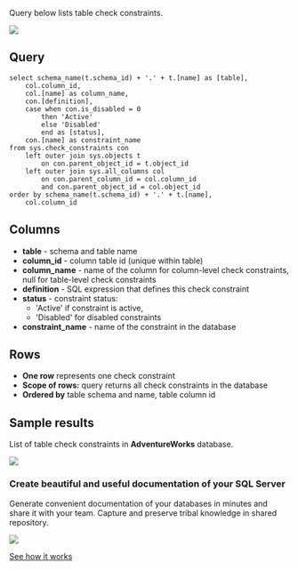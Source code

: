 Query below lists table check constraints.

[![](https://dataedo.com/asset/img/markdown/docs/test-article/3187eed29ce5b9127613e8a72fc11156.png)](https://dataedo.com/blog/confused-when-trying-to-work-with-databases?cta=kb-query-confused)

## Query

```
select schema_name(t.schema_id) + '.' + t.[name] as [table],
    col.column_id,
    col.[name] as column_name,
    con.[definition],
    case when con.is_disabled = 0 
        then 'Active' 
        else 'Disabled' 
        end as [status],
    con.[name] as constraint_name
from sys.check_constraints con
    left outer join sys.objects t
        on con.parent_object_id = t.object_id
    left outer join sys.all_columns col
        on con.parent_column_id = col.column_id
        and con.parent_object_id = col.object_id
order by schema_name(t.schema_id) + '.' + t.[name], 
    col.column_id
```

## Columns

-   **table** - schema and table name
-   **column\_id** - column table id (unique within table)
-   **column\_name** - name of the column for column-level check constraints, null for table-level check constraints
-   **definition** - SQL expression that defines this check constraint
-   **status** - constraint status:
    -   'Active' if constraint is active,
    -   'Disabled' for disabled constraints
-   **constraint\_name** - name of the constraint in the database

## Rows

-   **One row** represents one check constraint
-   **Scope of rows:** query returns all check constraints in the database
-   **Ordered by** table schema and name, table column id

## Sample results

List of table check constraints in **AdventureWorks** database.

![](https://dataedo.com/asset/img/kb/query/sql-server/table_check_constraints.png)

### Create beautiful and useful documentation of your SQL Server

Generate convenient documentation of your databases in minutes and share it with your team. Capture and preserve tribal knowledge in shared repository.

[![](https://dataedo.com/asset/img/markdown/docs/test-article/30c11fa4b210f11740f56e85ca8bf9c6.gif)](https://demo.dataedo.com/)

[See how it works](https://demo.dataedo.com/)